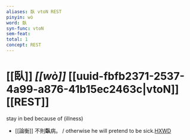 ```yaml
---
aliases: 臥 vtoN REST
pinyin: wò
word: 臥
syn-func: vtoN
sem-feat: 
total: 1
concept: REST 
---
```

# [[臥]] *[[wò]]*  [[uuid-fbfb2371-2537-4a99-a876-41b15ec2463c|vtoN]] [[REST]]
stay in bed because of (illness)
 - [[論衡]] 不則**臥**病。 / otherwise he will pretend to be sick.[HXWD](https://hxwd.org/textview.html?location=KR3j0080_tls_033-11a.35)